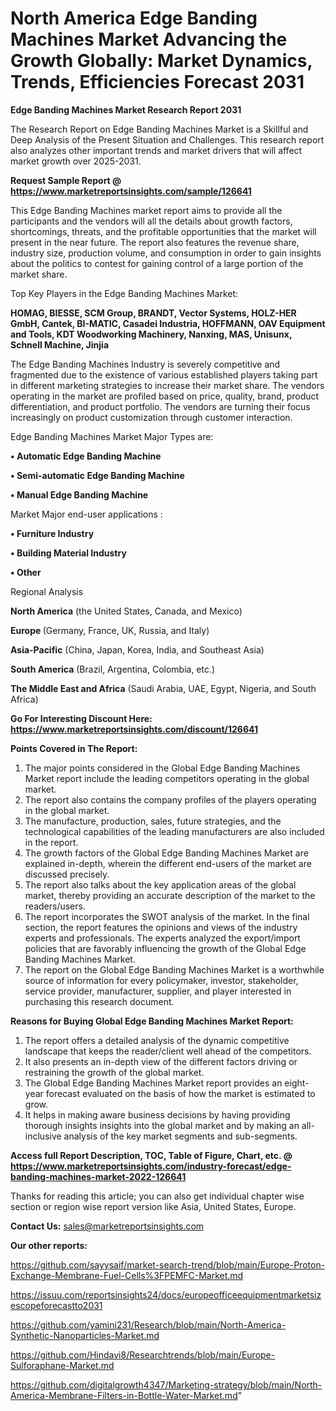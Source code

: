 # North America Edge Banding Machines Market Advancing the Growth Globally: Market Dynamics, Trends, Efficiencies Forecast 2031

<strong>Edge Banding Machines Market Research Report 2031</strong>

The Research Report on Edge Banding Machines Market is a Skillful and Deep Analysis of the Present Situation and Challenges. This research report also analyzes other important trends and market drivers that will affect market growth over 2025-2031.

<strong>Request Sample Report @ <a href=https://www.marketreportsinsights.com/sample/126641>https://www.marketreportsinsights.com/sample/126641</a></strong>

This Edge Banding Machines market report aims to provide all the participants and the vendors will all the details about growth factors, shortcomings, threats, and the profitable opportunities that the market will present in the near future. The report also features the revenue share, industry size, production volume, and consumption in order to gain insights about the politics to contest for gaining control of a large portion of the market share.

Top Key Players in the Edge Banding Machines Market:

<strong>HOMAG, BIESSE, SCM Group, BRANDT, Vector Systems, HOLZ-HER GmbH, Cantek, BI-MATIC, Casadei Industria, HOFFMANN, OAV Equipment and Tools, KDT Woodworking Machinery, Nanxing, MAS, Unisunx, Schnell Machine, Jinjia</strong>

The Edge Banding Machines Industry is severely competitive and fragmented due to the existence of various established players taking part in different marketing strategies to increase their market share. The vendors operating in the market are profiled based on price, quality, brand, product differentiation, and product portfolio. The vendors are turning their focus increasingly on product customization through customer interaction.

Edge Banding Machines Market Major Types are:

<strong>• Automatic Edge Banding Machine

• Semi-automatic Edge Banding Machine

• Manual Edge Banding Machine</strong>

Market Major end-user applications :

<strong>• Furniture Industry

• Building Material Industry

• Other</strong>

Regional Analysis

</u><strong><b>North America</b></strong> (the United States, Canada, and Mexico)

<strong><b>Europe </b></strong>(Germany, France, UK, Russia, and Italy)

<strong><b>Asia-Pacific</b></strong> (China, Japan, Korea, India, and Southeast Asia)

<strong><b>South America</b></strong> (Brazil, Argentina, Colombia, etc.)

<strong><b>The Middle East and Africa</b></strong> (Saudi Arabia, UAE, Egypt, Nigeria, and South Africa)

<strong>Go For Interesting Discount Here: <a href=https://www.marketreportsinsights.com/discount/126641>https://www.marketreportsinsights.com/discount/126641</a></strong>

<strong>Points Covered in The Report:</strong>
<ol>
  <li>The major points considered in the Global Edge Banding Machines Market report include the leading competitors operating in the global market.</li>
  <li>The report also contains the company profiles of the players operating in the global market.</li>
  <li>The manufacture, production, sales, future strategies, and the technological capabilities of the leading manufacturers are also included in the report.</li>
  <li>The growth factors of the Global Edge Banding Machines Market are explained in-depth, wherein the different end-users of the market are discussed precisely.</li>
  <li>The report also talks about the key application areas of the global market, thereby providing an accurate description of the market to the readers/users.</li>
  <li>The report incorporates the SWOT analysis of the market. In the final section, the report features the opinions and views of the industry experts and professionals. The experts analyzed the export/import policies that are favorably influencing the growth of the Global Edge Banding Machines Market.</li>
  <li>The report on the Global Edge Banding Machines Market is a worthwhile source of information for every policymaker, investor, stakeholder, service provider, manufacturer, supplier, and player interested in purchasing this research document.</li>
</ol>
<strong>Reasons for Buying Global Edge Banding Machines Market Report:</strong>

<ol>
  <li>The report offers a detailed analysis of the dynamic competitive landscape that keeps the reader/client well ahead of the competitors.</li>
  <li>It also presents an in-depth view of the different factors driving or restraining the growth of the global market.</li>
  <li>The Global Edge Banding Machines Market report provides an eight-year forecast evaluated on the basis of how the market is estimated to grow.</li>
  <li>It helps in making aware business decisions by having providing thorough insights insights into the global market and by making an all-inclusive analysis of the key market segments and sub-segments.</li>
</ol>
<strong>Access full Report Description, TOC, Table of Figure, Chart, etc. @ <a href=https://www.marketreportsinsights.com/industry-forecast/edge-banding-machines-market-2022-126641>https://www.marketreportsinsights.com/industry-forecast/edge-banding-machines-market-2022-126641</a></strong>


Thanks for reading this article; you can also get individual chapter wise section or region wise report version like Asia, United States, Europe.

<strong>Contact Us:</strong>
sales@marketreportsinsights.com

<strong>Our other reports:</strong>

<a href=https://github.com/sayysaif/market-search-trend/blob/main/Europe-Proton-Exchange-Membrane-Fuel-Cells%3FPEMFC-Market.md>https://github.com/sayysaif/market-search-trend/blob/main/Europe-Proton-Exchange-Membrane-Fuel-Cells%3FPEMFC-Market.md</a>

<a href=https://issuu.com/reportsinsights24/docs/europeofficeequipmentmarketsizescopeforecastto2031>https://issuu.com/reportsinsights24/docs/europeofficeequipmentmarketsizescopeforecastto2031</a>

<a href=https://github.com/yamini231/Research/blob/main/North-America-Synthetic-Nanoparticles-Market.md>https://github.com/yamini231/Research/blob/main/North-America-Synthetic-Nanoparticles-Market.md</a>

<a href=https://github.com/Hindavi8/Researchtrends/blob/main/Europe-Sulforaphane-Market.md>https://github.com/Hindavi8/Researchtrends/blob/main/Europe-Sulforaphane-Market.md</a>

<a href=https://github.com/digitalgrowth4347/Marketing-strategy/blob/main/North-America-Membrane-Filters-in-Bottle-Water-Market.md>https://github.com/digitalgrowth4347/Marketing-strategy/blob/main/North-America-Membrane-Filters-in-Bottle-Water-Market.md</a>"
